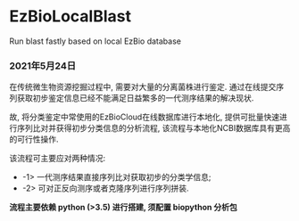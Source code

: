 # EzBioLocalBlast
Run blast fastly based on local EzBio database

### 2021年5月24日

在传统微生物资源挖掘过程中, 需要对大量的分离菌株进行鉴定. 通过在线提交序列获取初步鉴定信息已经不能满足日益繁多的一代测序结果的解决现状. 

故, 将分类鉴定中常使用的EzBioCloud在线数据库进行本地化, 提供可批量快速进行序列比对并获得初步分类信息的分析流程, 该流程与本地化NCBI数据库具有更高的可行性操作.

该流程可主要应对两种情况:

- -1> 一代测序结果直接序列比对获取初步的分类学信息;
- -2> 可对正反向测序或者克隆序列进行序列拼装.

**流程主要依赖 python (>3.5) 进行搭建, 须配置 biopython 分析包**
